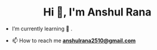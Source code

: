 
<h1 align="center">Hi 👋, I'm Anshul Rana</h1>

- I’m currently learning 🌱 .

- 📫 How to reach me **anshulrana2510@gmail.com**

